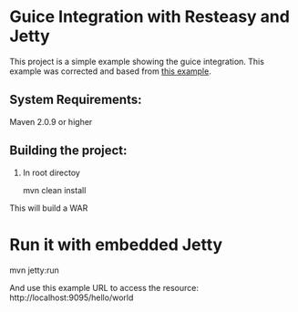 # Guice Integration with Resteasy and Jetty

This project is a simple example showing the guice integration. This example was corrected and based from [this example](https://github.com/resteasy/Resteasy/tree/3.0.16.Final/jaxrs/examples/guice-hello).

## System Requirements:

Maven 2.0.9 or higher

## Building the project:

 1. In root directoy
    
    mvn clean install

This will build a WAR

# Run it with embedded Jetty

   mvn jetty:run

And use this example URL to access the resource: http://localhost:9095/hello/world
